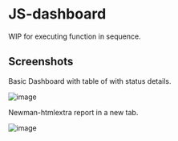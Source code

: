 # JS-dashboard

WIP for executing function in sequence.

## Screenshots

Basic Dashboard with table of with status details.

![image](https://user-images.githubusercontent.com/68404906/139577995-a7ed7816-ff35-4446-80cc-6cba5a2a3b69.png)


Newman-htmlextra report in a new tab.

![image](https://user-images.githubusercontent.com/68404906/139578141-7275c196-b4c9-4cf7-88f7-c10dfde03317.png)

